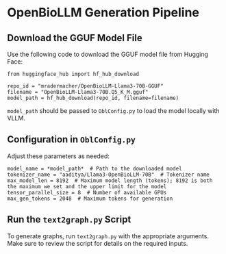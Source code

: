# OpenBioLLM Generation Pipeline

## Download the GGUF Model File

Use the following code to download the GGUF model file from Hugging Face:

```
from huggingface_hub import hf_hub_download

repo_id = "mradermacher/OpenBioLLM-Llama3-70B-GGUF"
filename = "OpenBioLLM-Llama3-70B.Q5_K_M.gguf"
model_path = hf_hub_download(repo_id, filename=filename)
```

`model_path` should be passed to `OblConfig.py` to load the model locally with VLLM.

## Configuration in `OblConfig.py`

Adjust these parameters as needed:

```
model_name = *model_path*  # Path to the downloaded model
tokenizer_name = "aaditya/Llama3-OpenBioLLM-70B"  # Tokenizer name
max_model_len = 8192  # Maximum model length (tokens); 8192 is both the maximum we set and the upper limit for the model
tensor_parallel_size = 8  # Number of available GPUs
max_gen_tokens = 2048  # Maximum tokens for generation
```

## Run the `text2graph.py` Script

To generate graphs, run `text2graph.py` with the appropriate arguments. Make sure to review the script for details on the required inputs.
